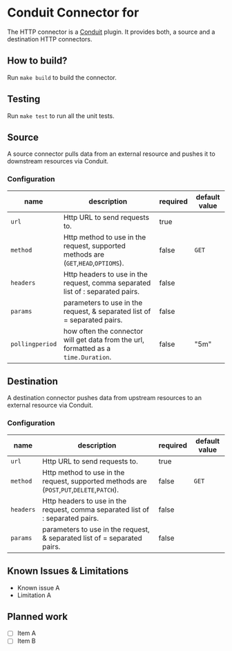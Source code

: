 # Conduit Connector for <resource>
The HTTP connector is a [Conduit](https://github.com/ConduitIO/conduit) plugin. It provides both, a source
and a destination HTTP connectors.

## How to build?
Run `make build` to build the connector.

## Testing
Run `make test` to run all the unit tests. 

## Source
A source connector pulls data from an external resource and pushes it to downstream resources via Conduit.

### Configuration

| name            | description                                                                         | required | default value |
|-----------------|-------------------------------------------------------------------------------------|----------|---------------|
| `url`           | Http URL to send requests to.                                                       | true     |               |
| `method`        | Http method to use in the request, supported methods are (`GET`,`HEAD`,`OPTIOMS`).  | false    | `GET`         |
| `headers`       | Http headers to use in the request, comma separated list of : separated pairs.      | false    |               |
| `params`        | parameters to use in the request, & separated list of = separated pairs.            | false    |               |
| `pollingperiod` | how often the connector will get data from the url, formatted as a `time.Duration`. | false    | "5m"          |

## Destination
A destination connector pushes data from upstream resources to an external resource via Conduit.

### Configuration

| name      | description                                                                               | required   | default value |
|-----------|-------------------------------------------------------------------------------------------|------------|---------------|
| `url`     | Http URL to send requests to.                                                             | true       |               |
| `method`  | Http method to use in the request, supported methods are (`POST`,`PUT`,`DELETE`,`PATCH`). | false      | `GET`         |
| `headers` | Http headers to use in the request, comma separated list of : separated pairs.            | false      |               |
| `params`  | parameters to use in the request, & separated list of = separated pairs.                  | false      |               |

## Known Issues & Limitations
* Known issue A
* Limitation A

## Planned work
- [ ] Item A
- [ ] Item B
